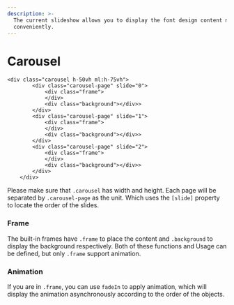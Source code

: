 ```yaml
---
description: >-
  The current slideshow allows you to display the font design content more
  conveniently.
---
```


# Carousel

```
<div class="carousel h-50vh ml:h-75vh">
        <div class="carousel-page" slide="0">
            <div class="frame">
            </div>
            <div class="background"></div>>
        </div>
        <div class="carousel-page" slide="1">
            <div class="frame">
            </div>
            <div class="background"></div>>
        </div>
        <div class="carousel-page" slide="2">
            <div class="frame">
            </div>
            <div class="background"></div>>
        </div>
    </div>
```

Please make sure that `.carousel` has width and height. Each page will be separated by `.carousel-page` as the unit. Which uses the `[slide]` property to locate the order of the slides.

### Frame

The built-in frames have `.frame` to place the content and `.background` to display the background respectively. Both of these functions and Usage can be defined, but only `.frame` support animation.

### Animation

If you are in `.frame`, you can use `fadeIn` to apply animation, which will display the animation asynchronously according to the order of the objects.
